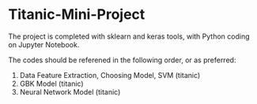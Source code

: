 # Titanic-Mini-Project

The project is completed with sklearn and keras tools, with Python coding on Jupyter Notebook.

The codes should be referened in the following order, or as preferred:
1. Data Feature Extraction, Choosing Model, SVM (titanic)
2. GBK Model (titanic)
3. Neural Network Model (titanic)
